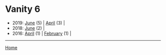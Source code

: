 # Vanity 6

  * 2019: 
      [June](./vanity-6-2019-06.md) (5) | 
      [April](./vanity-6-2019-04.md) (3) | 
  * 2018: 
      [June](./vanity-6-2018-06.md) (2) | 
  * 2016: 
      [April](./vanity-6-2016-04.md) (1) | 
      [February](./vanity-6-2016-02.md) (1) | 

----

[Home](../)
